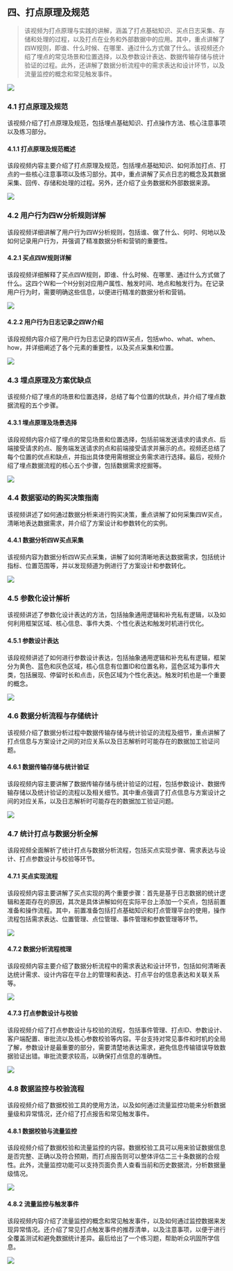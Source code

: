 ## 四、打点原理及规范

> 该视频为打点原理与实践的讲解，涵盖了打点基础知识、买点日志采集、存储和处理的过程，以及打点在业务和外部数据中的应用。其中，重点讲解了四W规则，即谁、什么时候、在哪里、通过什么方式做了什么。该视频还介绍了埋点的常见场景和位置选择，以及参数设计表达、数据传输存储与统计验证的过程。此外，还讲解了数据分析流程中的需求表达和设计环节，以及流量监控的概念和常见触发事件。

![](_assets/745a9b9681b1441c9169473b4c1d00e6_MD5.jpg)

### 4.1 打点原理及规范

该视频介绍了打点原理及规范，包括埋点基础知识、打点操作方法、核心注意事项以及练习部分。

#### 4.1.1 打点原理及规范概述

该段视频内容主要介绍了打点原理及规范，包括埋点基础知识、如何添加打点、打点的一些核心注意事项以及练习部分。其中，重点讲解了买点日志的概念及其数据采集、回传、存储和处理的过程。另外，还介绍了业务数据和外部数据来源。

![](_assets/9a035ce409ab8e28c51e1fd7f62a7f65_MD5.jpg)

### 4.2 用户行为四W分析规则详解

该段视频详细讲解了用户行为四W分析规则，包括谁、做了什么、何时、何地以及如何记录用户行为，并强调了精准数据分析和营销的重要性。

#### 4.2.1 买点四W规则详解

该段视频详细解释了买点四W规则，即谁、什么时候、在哪里、通过什么方式做了什么。这四个W和一个H分别对应用户属性、触发时间、地点和触发行为。在记录用户行为时，需要明确这些信息，以便进行精准的数据分析和营销。

![](_assets/4b1452ca5a92a71416631344081940cf_MD5.jpg)

#### 4.2.2 用户行为日志记录之四W介绍

该段视频内容介绍了用户行为日志记录的四W买点，包括who、what、when、how，并详细阐述了各个元素的重要性，以及买点采集和位置。

![](_assets/f31c42ccb7f633f72e299da09441ff50_MD5.jpg)

### 4.3 埋点原理及方案优缺点

该视频介绍了埋点的场景和位置选择，总结了每个位置的优缺点，并介绍了埋点数据流程的五个步骤。

#### 4.3.1 埋点原理及场景选择

该段视频内容介绍了埋点的常见场景和位置选择，包括前端发送请求的请求点、后端接受请求的点、服务端发送请求的点和前端接受请求并展示的点。视频还总结了每个位置的优点和缺点，并指出具体使用需根据业务需求进行选择。最后，视频介绍了埋点数据流程的核心五个步骤，包括数据需求挖掘等。

![](_assets/a7542aa7c51ccd6552d33db9e7f6a2fb_MD5.jpg)

### 4.4 数据驱动的购买决策指南

该视频讲述了如何通过数据分析来进行购买决策，重点讲解了如何采集四W买点，清晰地表达数据需求，并介绍了方案设计和参数转化的实例。

#### 4.4.1 数据分析四W买点采集

该视频内容为数据分析四W买点采集，讲解了如何清晰地表达数据需求，包括统计指标、位置范围等，并以发现频道为例进行了方案设计和参数转化。

![](_assets/34da05332e4fa7a4defaf739c98ace03_MD5.jpg)

### 4.5 参数化设计解析

该视频讲述了参数化设计表达的方法，包括抽象通用逻辑和补充私有逻辑，以及如何利用框架区域、核心信息、事件大类、个性化表达和触发时机进行优化。

#### 4.5.1 参数设计表达

该段视频讲述了如何进行参数设计表达，包括抽象通用逻辑和补充私有逻辑，框架分为黄色、蓝色和灰色区域，核心信息有位置ID和位置名称，蓝色区域为事件大类，包括展现、停留时长和点击，灰色区域为个性化表达。触发时机也是一个重要的概念。

![](_assets/036a9fd4d4d10f6f46ddc4ef4765f0dc_MD5.jpg)

### 4.6 数据分析流程与存储统计

该视频介绍了数据分析过程中数据传输存储与统计验证的流程及细节，重点讲解了打点信息与方案设计之间的对应关系以及日志解析时可能存在的数据加工验证问题。

#### 4.6.1 数据传输存储与统计验证

该段视频内容主要讲解了数据传输存储与统计验证的过程，包括参数设计、数据传输存储以及统计验证的流程以及相关细节。其中重点强调了打点信息与方案设计之间的对应关系，以及日志解析时可能存在的数据加工验证问题。

![](_assets/a68e2848c69df7fbf9b532699e8967ce_MD5.jpg)

### 4.7 统计打点与数据分析全解

该段视频全面解析了统计打点与数据分析流程，包括买点实现步骤、需求表达与设计、打点参数设计与校验等环节。

#### 4.7.1 买点实现流程

该段视频内容主要讲解了买点实现的两个重要步骤：首先是基于日志数据的统计逻辑和差距存在的原因，其次是具体讲解如何在实际平台上添加一个买点，包括前置准备和操作流程。其中，前置准备包括打点基础知识和打点管理平台的使用，操作流程包括需求表达、位置管理、点位管理、事件管理和参数管理等环节。

![](_assets/c23d44ee2c4ab8c520db65d569df9b5f_MD5.jpg)

#### 4.7.2 数据分析流程梳理

该段视频内容主要介绍了数据分析流程中的需求表达和设计环节，包括如何清晰表达统计需求、设计内容在平台上的管理和表达、打点平台的信息表达和关联关系等。

![](_assets/5e127ac1a11b53182e519168f02adb1e_MD5.jpg)

#### 4.7.3 打点参数设计与校验

该段视频介绍了打点参数设计与校验的流程，包括事件管理、打点ID、参数设计、客户端配置、审批流以及核心参数校验等内容。平台支持对常见事件和时机的全局了解，参数设计是最重要的部分，需要清楚地表达需求，避免信息传输错误导致数据验证出错。审批流要求较高，以确保打点信息的准确性。

![](_assets/efbff35639d894a24a800c07cf9e58ce_MD5.jpg)

### 4.8 数据监控与校验流程

该段视频介绍了数据校验工具的使用方法，以及如何通过流量监控功能来分析数据量级和异常情况，还介绍了打点报告和常见触发事件。

#### 4.8.1 数据校验与流量监控

该段视频介绍了数据校验和流量监控的内容。数据校验工具可以用来验证数据信息是否完整、正确以及符合预期，而打点报告则可以整体评估二三十条数据的合规性。此外，流量监控功能可以支持页面负责人查看当前和历史数据流，分析数据量级情况。

![](_assets/b41ef8f05406795b28d58e162dd51c26_MD5.jpg)

#### 4.8.2 流量监控与触发事件

该段视频内容介绍了流量监控的概念和常见触发事件，以及如何通过监控数据来发现异常情况。还介绍了常见打点触发事件的推荐清单，以及注意事项，以便于进行全覆盖测试和避免数据统计差异。最后给出了一个练习题，帮助听众巩固所学信息。

![](_assets/1fdbaab71d15064a946117ffcfdf6e1f_MD5.jpg)
